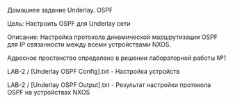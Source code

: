 Домашнее задание Underlay. OSPF

Цель: Настроить OSPF для Underlay сети

Описание: Настройка протокола динамической маршрутизации OSPF для IP связанности между всеми устройствами NXOS.

Адресное простанство определено в решении лабораторной работы №1

LAB-2 / [Underlay OSPF Config].txt - Настройка устройств

LAB-2 / [Underlay OSPF Output].txt - Результат настройки протокола OSPF на устройствах NXOS
